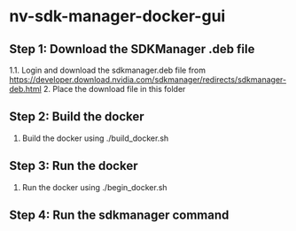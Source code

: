 # nv-sdk-manager-docker-gui

## Step 1: Download the SDKManager .deb file
1.1. Login and download the sdkmanager.deb file from https://developer.download.nvidia.com/sdkmanager/redirects/sdkmanager-deb.html
2. Place the download file in this folder

## Step 2: Build the docker
1. Build the docker using ./build_docker.sh

## Step 3: Run the docker
1. Run the docker using ./begin_docker.sh

## Step 4: Run the sdkmanager command